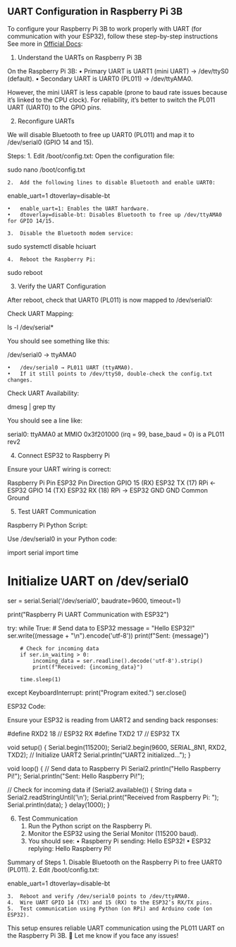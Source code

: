 ## UART Configuration in Raspberry Pi 3B

To configure your Raspberry Pi 3B to work properly with UART (for communication with your ESP32), follow these step-by-step instructions See more in [Official Docs](https://github.com/raspberrypi/documentation/blob/develop/documentation/asciidoc/computers/configuration/uart.adoc):

1. Understand the UARTs on Raspberry Pi 3B

On the Raspberry Pi 3B:
	•	Primary UART is UART1 (mini UART) → /dev/ttyS0 (default).
	•	Secondary UART is UART0 (PL011) → /dev/ttyAMA0.

However, the mini UART is less capable (prone to baud rate issues because it’s linked to the CPU clock). For reliability, it’s better to switch the PL011 UART (UART0) to the GPIO pins.

2. Reconfigure UARTs

We will disable Bluetooth to free up UART0 (PL011) and map it to /dev/serial0 (GPIO 14 and 15).

Steps:
	1.	Edit /boot/config.txt:
Open the configuration file:

sudo nano /boot/config.txt


	2.	Add the following lines to disable Bluetooth and enable UART0:

enable_uart=1
dtoverlay=disable-bt

	•	enable_uart=1: Enables the UART hardware.
	•	dtoverlay=disable-bt: Disables Bluetooth to free up /dev/ttyAMA0 for GPIO 14/15.

	3.	Disable the Bluetooth modem service:

sudo systemctl disable hciuart


	4.	Reboot the Raspberry Pi:

sudo reboot

3. Verify the UART Configuration

After reboot, check that UART0 (PL011) is now mapped to /dev/serial0:

Check UART Mapping:

ls -l /dev/serial*

You should see something like this:

/dev/serial0 -> ttyAMA0

	•	/dev/serial0 → PL011 UART (ttyAMA0).
	•	If it still points to /dev/ttyS0, double-check the config.txt changes.

Check UART Availability:

dmesg | grep tty

You should see a line like:

serial0: ttyAMA0 at MMIO 0x3f201000 (irq = 99, base_baud = 0) is a PL011 rev2

4. Connect ESP32 to Raspberry Pi

Ensure your UART wiring is correct:

Raspberry Pi Pin	ESP32 Pin	Direction
GPIO 15 (RX)	ESP32 TX (17)	RPi ← ESP32
GPIO 14 (TX)	ESP32 RX (18)	RPi → ESP32
GND	GND	Common Ground

5. Test UART Communication

Raspberry Pi Python Script:

Use /dev/serial0 in your Python code:

import serial
import time

# Initialize UART on /dev/serial0
ser = serial.Serial('/dev/serial0', baudrate=9600, timeout=1)

print("Raspberry Pi UART Communication with ESP32")

try:
    while True:
        # Send data to ESP32
        message = "Hello ESP32!"
        ser.write((message + "\n").encode('utf-8'))
        print(f"Sent: {message}")

        # Check for incoming data
        if ser.in_waiting > 0:
            incoming_data = ser.readline().decode('utf-8').strip()
            print(f"Received: {incoming_data}")

        time.sleep(1)
except KeyboardInterrupt:
    print("Program exited.")
    ser.close()

ESP32 Code:

Ensure your ESP32 is reading from UART2 and sending back responses:

#define RXD2 18  // ESP32 RX
#define TXD2 17  // ESP32 TX

void setup() {
  Serial.begin(115200);
  Serial2.begin(9600, SERIAL_8N1, RXD2, TXD2); // Initialize UART2
  Serial.println("UART2 initialized...");
}

void loop() {
  // Send data to Raspberry Pi
  Serial2.println("Hello Raspberry Pi!");
  Serial.println("Sent: Hello Raspberry Pi!");

  // Check for incoming data
  if (Serial2.available()) {
    String data = Serial2.readStringUntil('\n');
    Serial.print("Received from Raspberry Pi: ");
    Serial.println(data);
  }
  delay(1000);
}

6. Test Communication
	1.	Run the Python script on the Raspberry Pi.
	2.	Monitor the ESP32 using the Serial Monitor (115200 baud).
	3.	You should see:
	•	Raspberry Pi sending: Hello ESP32!
	•	ESP32 replying: Hello Raspberry Pi!

Summary of Steps
	1.	Disable Bluetooth on the Raspberry Pi to free UART0 (PL011).
	2.	Edit /boot/config.txt:

enable_uart=1
dtoverlay=disable-bt


	3.	Reboot and verify /dev/serial0 points to /dev/ttyAMA0.
	4.	Wire UART GPIO 14 (TX) and 15 (RX) to the ESP32’s RX/TX pins.
	5.	Test communication using Python (on RPi) and Arduino code (on ESP32).

This setup ensures reliable UART communication using the PL011 UART on the Raspberry Pi 3B. 🚀 Let me know if you face any issues!